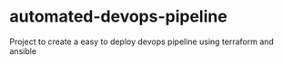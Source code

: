 # automated-devops-pipeline
Project to create a easy to deploy devops pipeline using terraform and ansible
